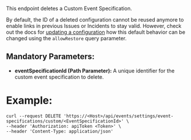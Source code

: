 This endpoint deletes a Custom Event Specification.

By default, the ID of a deleted configuration cannot be reused anymore to enable links in previous Issues or Incidents to stay valid.
However, check out the docs for [updating a configuration](#operation/putCustomEventSpecification) how this default behavior can be changed using the `allowRestore` query parameter.


## Mandatory Parameters:

- **eventSpecificationId (Path Parameter):** A unique identifier for the custom event specification to delete.


# Example:

```
curl --request DELETE 'https://<Host>/api/events/settings/event-specifications/custom/<EventSpecificationId>' \
--header 'Authorization: apiToken <Token>' \
--header 'Content-Type: application/json'
```
